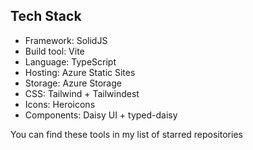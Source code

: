 ## Tech Stack

- Framework: SolidJS
- Build tool: Vite
- Language: TypeScript
- Hosting: Azure Static Sites
- Storage: Azure Storage
- CSS: Tailwind + Tailwindest
- Icons: Heroicons
- Components: Daisy UI + typed-daisy

You can find these tools in my list of starred repositories
